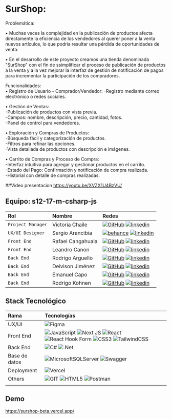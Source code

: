 # SurShop:

Problemática:<br>

•	Muchas veces la complejidad en la publicación de productos afecta directamente la eficiencia de los vendedores al querer poner a la venta nuevos artículos, lo que podría resultar una pérdida de oportunidades de venta.<br>

•	En el desarrollo de este proyecto creamos una tienda denominada "SurShop" con el fin de ssimplificar el proceso de publicación de productos a la venta y a la vez mejorar la interfaz de gestión de notificación de pagos para incrementar la participación de los compradores.<br>
 
Funcionalidades:<br> 
•	Registro de Usuario - Comprador/Vendedor:
-Registro mediante correo electrónico o redes sociales.<br>

•	Gestión de Ventas:<br>
-Publicación de productos con vista previa.<br>
-Campos: nombre, descripción, precio, cantidad, fotos.<br>
-Panel de control para vendedores.<br>

•	Exploración y Compras de Productos:<br>
-Búsqueda fácil y categorización de productos.<br>
-Filtros para refinar las opciones.<br>
-Vista detallada de productos con descripción e imágenes.<br>

•	Carrito de Compras y Proceso de Compra:<br>
-Interfaz intuitiva para agregar y gestionar productos en el carrito.<br>
-Estado del Pago: Confirmación y notificación de compra realizada.<br>
-Historial con detalle de compras realizadas.<br>

##Video presentacion
https://youtu.be/XVZX1U4BzVU/

## Equipo: s12-17-m-csharp-js

| Rol               | Nombre               | Redes                                                                                                                             |
| :---------------- | :------------------- | :-------------------------------------------------------------------------------------------------------------------------------- |
| `Project Manager` | Victoria Chaile      | [![GitHub]](https://github.com/victoria-chaile) [![linkedin]](https://www.linkedin.com/in/victoria-agustina-chaile/)                 |
| `UX/UI Designer`  | Sergio Arancibia     | [![behance]](https://www.behance.net/sergioarancibia3) [![linkedin]](https://www.linkedin.com/in/sergio-arancibia-517345237/)               |
| `Front End`       | Rafael Cangahuala    | [![GitHub]](https://github.com/rcpc265) [![linkedin]](https://www.linkedin.com/in/rafael-cangahuala-864748251/)              |
| `Front End`       | Leandro Canon        | [![GitHub]](https://github.com/LeanCano) [![linkedin]](https://www.linkedin.com/in/leandrocanoc/)                             |
| `Back End`        | Rodrigo Arguello     | [![GitHub]](https://github.com/rodriarguello) [![linkedin]](https://www.linkedin.com/in/rodrigo-arguello-402073240/)               |                                                                                             
| `Back End`        | Deivison Jiménez     | [![GitHub]](https://github.com/Deivison81) [![linkedin]](https://www.linkedin.com/in/deivison-jimenez/)                         |
| `Back End`        | Emanuel Capo         | [![GitHub]](https://github.com/Emanuel-Capo) [![linkedin]](https://www.linkedin.com/in/emanuel-capo/)                        |
| `Back End`        | Rodrigo Kohnen       | [![GitHub]](https://github.com/rodrikohnen) [![linkedin]](https://www.linkedin.com/in/rodrigo-kohnen)                            |


## Stack Tecnológico


| Rama          | Tecnologías                                                                                                                                                                                                                                                                                                                                                                                                                                                                                                                                                                                                                                                                                                                   |
| :------------ | :---------------------------------------------------------------------------------------------------------------------------------------------------------------------------------------------------------------------------------------------------------------------------------------------------------------------------------------------------------------------------------------------------------------------------------------------------------------------------------------------------------------------------------------------------------------------------------------------------------------------------------------------------------------------------------------------------------------------------- |
| UX/UI         | ![Figma](https://img.shields.io/badge/figma-%23F24E1E.svg?style=for-the-badge&logo=figma&logoColor=white)                                                                                                                                                                                                                                                                                                                                                                                                                                                                                                                                                                                                                     |
| Front End     | ![JavaScript](https://img.shields.io/badge/javascript-%23323330.svg?style=for-the-badge&logo=javascript&logoColor=%23F7DF1E) ![Next JS](https://img.shields.io/badge/Next-black?style=for-the-badge&logo=next.js&logoColor=white) ![React](https://img.shields.io/badge/react-%2320232a.svg?style=for-the-badge&logo=react&logoColor=%2361DAFB) ![React Hook Form](https://img.shields.io/badge/React%20Hook%20Form-%23EC5990.svg?style=for-the-badge&logo=reacthookform&logoColor=white) ![CSS3](https://img.shields.io/badge/css3-%231572B6.svg?style=for-the-badge&logo=css3&logoColor=white) ![TailwindCSS](https://img.shields.io/badge/tailwindcss-%2338B2AC.svg?style=for-the-badge&logo=tailwind-css&logoColor=white) |
| Back End      | ![C#](https://img.shields.io/badge/c%23-%23239120.svg?style=for-the-badge&logo=c-sharp&logoColor=white) ![.Net](https://img.shields.io/badge/.NET-5C2D91?style=for-the-badge&logo=.net&logoColor=white)                                                                                                                                                                                                                                                                                                                                                                                                                                                                                                                       |
| Base de datos | ![MicrosoftSQLServer](https://img.shields.io/badge/Microsoft%20SQL%20Server-CC2927?style=for-the-badge&logo=microsoft%20sql%20server&logoColor=white) ![Swagger](https://img.shields.io/badge/-Swagger-%23Clojure?style=for-the-badge&logo=swagger&logoColor=white)                                                                                                                                                                                                                                                                                                                                                                                                                                                           |
| Deployment    | ![Vercel](https://img.shields.io/badge/vercel-%23000000.svg?style=for-the-badge&logo=vercel&logoColor=white)                                                                                                                                                                                                                                                                                                                                                                                                                                                                                                                                                                                                                  |
| Others        | ![GIT](https://img.shields.io/badge/Git-fc6d26?style=for-the-badge&logo=git&logoColor=white) ![HTML5](https://img.shields.io/badge/html5-%23E34F26.svg?style=for-the-badge&logo=html5&logoColor=white) ![Postman](https://img.shields.io/badge/Postman-FF6C37?style=for-the-badge&logo=postman&logoColor=white)                                                                                                                                                                                                                                                                                                                                                                     |
|               |

## Demo
https://surshop-beta.vercel.app/

[behance]: https://img.shields.io/badge/Behance-1769ff?style=for-the-badge&logo=behance&logoColor=white
[linkedin]: https://img.shields.io/badge/linkedin-%230077B5.svg?style=for-the-badge&logo=linkedin&logoColor=white
[github]: https://img.shields.io/badge/github-%23121011.svg?style=for-the-badge&logo=github&logoColor=white


